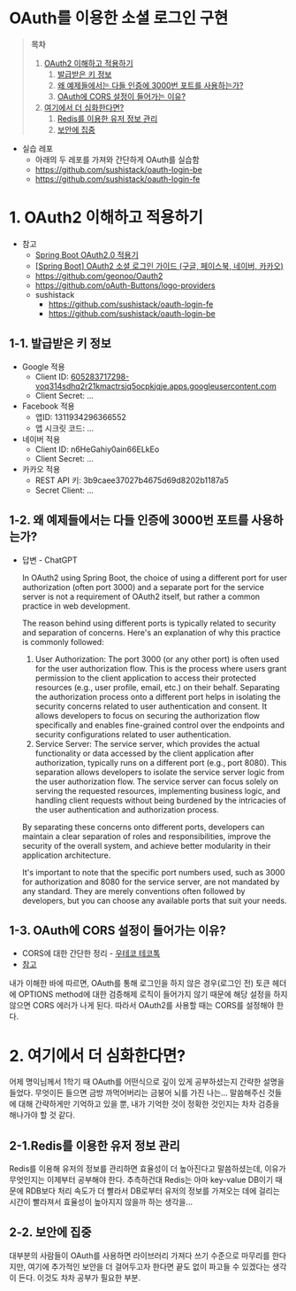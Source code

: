# OAuth를 이용한 소셜 로그인 구현

> **목차**
>
> 1. [OAuth2 이해하고 적용하기](1-oauth2-이해하고-적용하기)
>    1. [발급받은 키 정보](#1-1-발급받은-키-정보)
>    2. [왜 예제들에서는 다들 인증에 3000번 포트를 사용하는가?](#1-2-왜-예제들에서는-다들-인증에-3000번-포트를-사용하는가)
>    3. [OAuth에 CORS 설정이 들어가는 이유?](#1-3-oauth에-cors-설정이-들어가는-이유)
> 2. [여기에서 더 심화한다면?](#2-여기에서-더-심화한다면)
>    1. [Redis를 이용한 유저 정보 관리](#2-1redis를-이용한-유저-정보-관리)
>    1. [보안에 집중](#2-2-보안에-집중)

- 실습 레포
  - 아래의 두 레포를 가져와 간단하게 OAuth를 실습함
  - https://github.com/sushistack/oauth-login-be
  - https://github.com/sushistack/oauth-login-fe

# 1. OAuth2 이해하고 적용하기

- 참고
  - [Spring Boot OAuth2.0 적용기](https://geonoo.tistory.com/163)
  - [[Spring Boot\] OAuth2 소셜 로그인 가이드 (구글, 페이스북, 네이버, 카카오)](https://deeplify.dev/back-end/spring/oauth2-social-login#스프링부트-소셜-로그인)
  - https://github.com/geonoo/Oauth2
  - https://github.com/oAuth-Buttons/logo-providers
  - sushistack
    - https://github.com/sushistack/oauth-login-fe
    - https://github.com/sushistack/oauth-login-be

## 1-1. 발급받은 키 정보

- Google 적용
  - Client ID: [605283717298-voq314sdhq2r21kmactrsjq5ocpkjqje.apps.googleusercontent.com](http://605283717298-voq314sdhq2r21kmactrsjq5ocpkjqje.apps.googleusercontent.com)
  - Client Secret: ...
- Facebook 적용
  - 앱ID: 1311934296366552
  - 앱 시크릿 코드: ...
- 네이버 적용
  - Client ID: n6HeGahiy0ain66ELkEo
  - Client Secret: ...
- 카카오 적용
  - REST API 키: 3b9caee37027b4675d69d8202b1187a5
  - Secret Client: ...

## 1-2. 왜 예제들에서는 다들 인증에 3000번 포트를 사용하는가?

- 답변 - ChatGPT

  In OAuth2 using Spring Boot, the choice of using a different port for user authorization (often port 3000) and a separate port for the service server is not a requirement of OAuth2 itself, but rather a common practice in web development.

  The reason behind using different ports is typically related to security and separation of concerns. Here's an explanation of why this practice is commonly followed:

  1. User Authorization: The port 3000 (or any other port) is often used for the user authorization flow. This is the process where users grant permission to the client application to access their protected resources (e.g., user profile, email, etc.) on their behalf. Separating the authorization process onto a different port helps in isolating the security concerns related to user authentication and consent. It allows developers to focus on securing the authorization flow specifically and enables fine-grained control over the endpoints and security configurations related to user authentication.
  2. Service Server: The service server, which provides the actual functionality or data accessed by the client application after authorization, typically runs on a different port (e.g., port 8080). This separation allows developers to isolate the service server logic from the user authorization flow. The service server can focus solely on serving the requested resources, implementing business logic, and handling client requests without being burdened by the intricacies of the user authentication and authorization process.

  By separating these concerns onto different ports, developers can maintain a clear separation of roles and responsibilities, improve the security of the overall system, and achieve better modularity in their application architecture.

  It's important to note that the specific port numbers used, such as 3000 for authorization and 8080 for the service server, are not mandated by any standard. They are merely conventions often followed by developers, but you can choose any available ports that suit your needs.

## 1-3. OAuth에 CORS 설정이 들어가는 이유?

- CORS에 대한 간단한 정리 - [우테코 테코톡](https://www.youtube.com/watch?v=-2TgkKYmJt4)
- [참고](https://taes-k.github.io/2019/12/05/spring-cors/)

내가 이해한 바에 따르면, OAuth를 통해 로그인을 하지 않은 경우(로그인 전) 토큰 헤더에 OPTIONS method에 대한 검증해제 로직이 들어가지 않기 때문에 해당 설정을 하지 않으면 CORS 에러가 나게 된다. 따라서 OAuth2를 사용할 때는 CORS를 설정해야 한다.

# 2. 여기에서 더 심화한다면?

어제 명익님께서 1학기 때 OAuth를 어떤식으로 깊이 있게 공부하셨는지 간략한 설명을 들었다. 무엇이든 들으면 금방 까먹어버리는 금붕어 뇌를 가진 나는... 말씀해주신 것들에 대해 간략하게만 기억하고 있을 뿐, 내가 기억한 것이 정확한 것인지는 차차 검증을 해나가야 할 것 같다.

## 2-1.Redis를 이용한 유저 정보 관리

Redis를 이용해 유저의 정보를 관리하면 효율성이 더 높아진다고 말씀하셨는데, 이유가 무엇인지는 이제부터 공부해야 한다. 추측하건대 Redis는 아마 key-value DB이기 때문에 RDB보다 처리 속도가 더 빨라서 DB로부터 유저의 정보를 가져오는 데에 걸리는 시간이 빨라져서 효율성이 높아지지 않을까 하는 생각을...

## 2-2. 보안에 집중

대부분의 사람들이 OAuth를 사용하면 라이브러리 가져다 쓰기 수준으로 마무리를 한다지만, 여기에 추가적인 보안을 더 걸어두고자 한다면 끝도 없이 파고들 수 있겠다는 생각이 든다. 이것도 차차 공부가 필요한 부분.